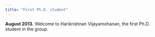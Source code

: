 ```yaml
---
title: "First Ph.D. student"
---
```

**August 2013.** Welcome to Harikrishnan Vijayamohanan, the first Ph.D. student in the group.